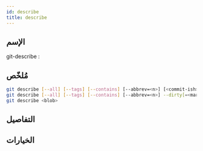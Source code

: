 ```yaml
---
id: describe
title: describe
---
```


## الإسم
git-describe : 

## مُلخّص

<!--DOCUSAURUS_CODE_TABS-->
<!--الأمر-->
```bash
git describe [--all] [--tags] [--contains] [--abbrev=<n>] [<commit-ish>…​]
git describe [--all] [--tags] [--contains] [--abbrev=<n>] --dirty[=<mark>]
git describe <blob>
```
<!--END_DOCUSAURUS_CODE_TABS-->

## التفاصيل

## الخيارات

